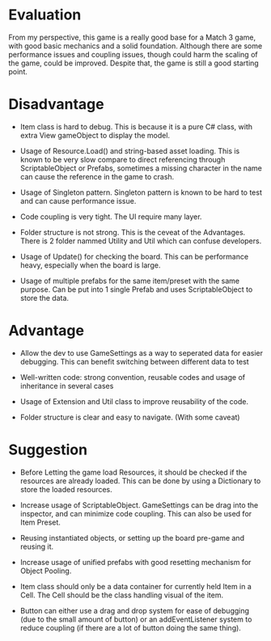 # Evaluation

From my perspective, this game is a really good base for a Match 3 game, with good basic mechanics and a solid foundation.
Although there are some performance issues and coupling issues, though could harm the scaling of the game, could be improved.
Despite that, the game is still a good starting point.

# Disadvantage
- Item class is hard to debug. This is because it is a pure C# class, with extra View gameObject to display the model.

- Usage of Resource.Load() and string-based asset loading. This is known to be very slow compare to direct referencing 
through ScriptableObject or Prefabs, sometimes a missing character in the name can cause the reference in the game to crash.

- Usage of Singleton pattern. Singleton pattern is known to be hard to test and can cause performance issue.
  
- Code coupling is very tight. The UI require many layer.
  
- Folder structure is not strong. This is the ceveat of the Advantages. There is 2 folder nammed Utility and Util which can confuse developers.
  
- Usage of Update() for checking the board. This can be performance heavy, especially when the board is large.
  
- Usage of multiple prefabs for the same item/preset with the same purpose. Can be put into 1 single Prefab and uses ScriptableObject to store the data.

# Advantage
- Allow the dev to use GameSettings as a way to seperated data for easier debugging. This can benefit switching between different data to test
  
- Well-written code: strong convention, reusable codes and usage of inheritance in several cases
  
- Usage of Extension and Util class to improve reusability of the code.
  
- Folder structure is clear and easy to navigate. (With some caveat)

# Suggestion
- Before Letting the game load Resources, it should be checked if the resources are already loaded. This can be done by
using a Dictionary to store the loaded resources.

- Increase usage of ScriptableObject. GameSettings can be drag into the inspector, and can minimize
code coupling. This can also be used for Item Preset.

- Reusing instantiated objects, or setting up the board pre-game and reusing it.
  
- Increase usage of unified prefabs with good resetting mechanism for Object Pooling.
  
- Item class should only be a data container for currently held Item in a Cell. The Cell should
be the class handling visual of the item.

- Button can either use a drag and drop system for ease of debugging (due to the small amount of button) or an addEventListener system to reduce coupling (if there are a lot of button doing the same thing).